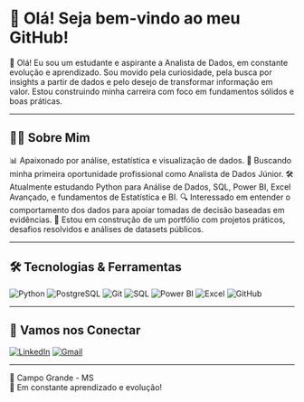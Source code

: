 # 👋 Olá! Seja bem-vindo ao meu GitHub!

🎯 Olá! Eu sou um estudante e aspirante a Analista de Dados, em constante evolução e aprendizado. Sou movido pela curiosidade, pela busca por insights a partir de dados e pelo desejo de transformar informação em valor. Estou construindo minha carreira com foco em fundamentos sólidos e boas práticas.

---

## 🧑‍💻 Sobre Mim

📊 Apaixonado por análise, estatística e visualização de dados.
💼 Buscando minha primeira oportunidade profissional como Analista de Dados Júnior.
🛠️ Atualmente estudando Python para Análise de Dados, SQL, Power BI, Excel Avançado, e fundamentos de Estatística e BI.
🔍 Interessado em entender o comportamento dos dados para apoiar tomadas de decisão baseadas em evidências.
🚀 Estou em construção de um portfólio com projetos práticos, desafios resolvidos e análises de datasets públicos.

---

## 🛠️ Tecnologias & Ferramentas

![Python](https://img.shields.io/badge/-Python-3776AB?style=flat-square&logo=python&logoColor=white)
![PostgreSQL](https://img.shields.io/badge/-PostgreSQL-336791?style=flat-square&logo=postgresql&logoColor=white)
![Git](https://img.shields.io/badge/-Git-F05032?style=flat-square&logo=git&logoColor=white)
![SQL](https://img.shields.io/badge/-SQL-4479A1?style=flat-square&logo=mysql&logoColor=white)
![Power BI](https://img.shields.io/badge/-Power%20BI-F2C811?style=flat-square&logo=powerbi&logoColor=black)
![Excel](https://img.shields.io/badge/-Excel-217346?style=flat-square&logo=microsoft-excel&logoColor=white)
![GitHub](https://img.shields.io/badge/-GitHub-181717?style=flat-square&logo=github&logoColor=white)


---

## 🤝 Vamos nos Conectar

[![LinkedIn](https://img.shields.io/badge/-LinkedIn-blue?style=flat-square&logo=linkedin&logoColor=white)](https://linkedin.com/in/SEU_PERFIL)
[![Gmail](https://img.shields.io/badge/-Gmail-D14836?style=flat-square&logo=gmail&logoColor=white)](mailto:guilhermepaes2023@gmail.com)


---

📍 Campo Grande - MS  
🧠 Em constante aprendizado e evolução!
